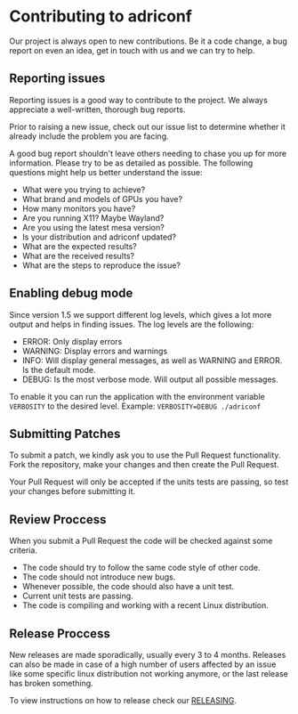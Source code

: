 # Contributing to adriconf

Our project is always open to new contributions.
Be it a code change, a bug report on even an idea, get in touch with us and we
can try to help.

## Reporting issues

Reporting issues is a good way to contribute to the project. We always 
appreciate a well-written, thorough bug reports.

Prior to raising a new issue, check out our issue list to determine whether it 
already include the problem you are facing.

A good bug report shouldn't leave others needing to chase you up for more 
information. Please try to be as detailed as possible. 
The following questions might help us better understand the issue:

- What were you trying to achieve?
- What brand and models of GPUs you have?
- How many monitors you have?
- Are you running X11? Maybe Wayland?
- Are you using the latest mesa version?
- Is your distribution and adriconf updated?
- What are the expected results?
- What are the received results?
- What are the steps to reproduce the issue?

## Enabling debug mode

Since version 1.5 we support different log levels, which gives a lot more output
and helps in finding issues.
The log levels are the following:

- ERROR: Only display errors
- WARNING: Display errors and warnings
- INFO: Will display general messages, as well as WARNING and ERROR. Is the 
default mode.
- DEBUG: Is the most verbose mode. Will output all possible messages.

To enable it you can run the application with the environment variable
`VERBOSITY` to the desired level. Example: `VERBOSITY=DEBUG ./adriconf`

## Submitting Patches

To submit a patch, we kindly ask you to use the Pull Request functionality.
Fork the repository, make your changes and then create the Pull Request.

Your Pull Request will only be accepted if the units tests are passing, so test
your changes before submitting it.

## Review Proccess

When you submit a Pull Request the code will be checked against some criteria.

- The code should try to follow the same code style of other code.
- The code should not introduce new bugs.
- Whenever possible, the code should also have a unit test.
- Current unit tests are passing.
- The code is compiling and working with a recent Linux distribution.

## Release Proccess

New releases are made sporadically, usually every 3 to 4 months.
Releases can also be made in case of a high number of users affected by an 
issue like some specific linux distribution not working anymore, or the 
last release has broken something.

To view instructions on how to release check our [RELEASING](RELEASING.md).